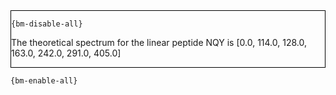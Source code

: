 <div style="border:1px solid black;">

`{bm-disable-all}`

The theoretical spectrum for the linear peptide NQY is [0.0, 114.0, 128.0, 163.0, 242.0, 291.0, 405.0]

</div>

`{bm-enable-all}`

